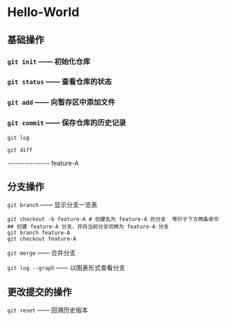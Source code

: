 # Hello-World



## 基础操作

### `git init` —— 初始化仓库

### `git status` —— 查看仓库的状态

### `git add` —— 向暂存区中添加文件

### `git commit` —— 保存仓库的历史记录

`git log`

`git diff`



---------------  feature-A

## 分支操作

`git branch` —— 显示分支一览表

```shell
git checkout -b feature-A # 创建名为 feature-A 的分支  等价于下方两条命令
## 创建 feature-A 分支，并将当前分支切换为 feature-A 分支
git branch feature-A
git checkout feature-A
```



`git merge` —— 合并分支

`git log --graph` —— 以图表形式查看分支



## 更改提交的操作

`git reset` —— 回溯历史版本

